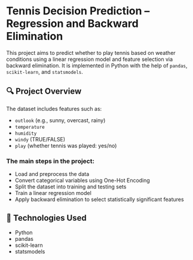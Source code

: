 # Tennis Decision Prediction – Regression and Backward Elimination

This project aims to predict whether to play tennis based on weather conditions using a linear regression model and feature selection via backward elimination. It is implemented in Python with the help of `pandas`, `scikit-learn`, and `statsmodels`.

## 🔍 Project Overview

The dataset includes features such as:
- `outlook` (e.g., sunny, overcast, rainy)
- `temperature`
- `humidity`
- `windy` (TRUE/FALSE)
- `play` (whether tennis was played: yes/no)

### The main steps in the project:
- Load and preprocess the data
- Convert categorical variables using One-Hot Encoding
- Split the dataset into training and testing sets
- Train a linear regression model
- Apply backward elimination to select statistically significant features

## 🧪 Technologies Used

- Python
- pandas
- scikit-learn
- statsmodels




